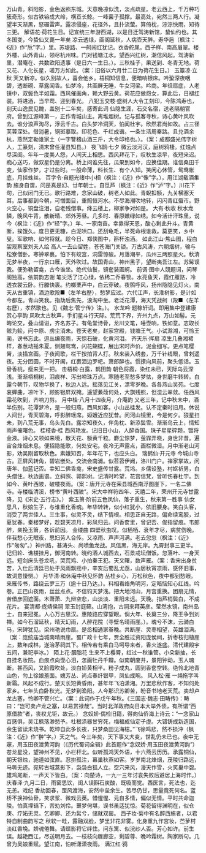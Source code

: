 <!-- { "loadSidebar": true } -->
万山青。斜阳影，金色返照东城。天意晚凉似洗，淡点疏星。老云西上，千万种巧簇奇形。似古铁镕成大岭，横亘长鲸。一峰菌子孤撑。最高处，宛然三两人行。凝望半天渐黑，怒碾雷声。露凉侵座，花径外，且扑流萤。算倚枕，淙淙快雨，知待三更。
解语花·荷花生日。记宣统三年游西湖，以是日迁驾涛新馆，蛰仙约也。其冬国变，今蛰仙又薨一年矣
凉云透绿，画阁延秋，人病壶天醉。寿华巵（枫注：《近》作“卮”字。）里。苏堤路、一舸闹红犹记。衣香舵尾。西子样、南高眉翠。楼外楼、山外青山，领尽杭州味。门对钱塘江水。望西兴红树，潮信风起。驾涛新里，潜庵在、共数欧阳遗事（是日六一生日。）。三秋桂子，果送到、冬青无地。荷又花、人化长星，嗟万方如此。（案：旧俗以六月廿二日为荷花生日。）
玉簟凉·立秋
天又新凉。似久别故人，喜会他乡。梧桐知信息，便暗响银床。吟蛩深夜咽碧，透断砌、草露闻香。仙梦冷，共画屏无睡，牛女河梁。吟商。年徂扇底，人老镜中，双鬓色半如霜。西风催画角，赖大野云黄。荷花应做怨女，算此后，日褪红装。将进酒，当早莺、迎到春光。
八犯玉交枝·盛树人大令工刻印，今陈鸿寿也，刻天山逸民见餽，盖别十二年矣，感寄此词
仙隐生涯，石交名宿，送老隔朝官府。曾到江源峰第一，正作青城山主。离堆烟树。记与孤客寻秋，诗心黄叶风吹去。谁分浪声淘尽，浮云千古。白头梦冷洞天，怕闻杜宇。欣然君尚如故。占三径芙蓉深处。借消暑，铜斑摹取。印花色、千红成谱。一条生活周秦路。且兑酒余杭，燕然定勒谁家土（一字讐稽山酒三斤，大令印格也。）。（案：成都盛光伟字树人，工篆刻，清末曾任灌县知县。）
夜飞鹊·七夕
微云淡河汉，庭树鸦棲。红烛点尽深闺。年年一度美人怨，人间天上相思。西风拜花下，叹秋生凉早，夜短来迟。痴心送巧，做双星仍是分离。桥上问谁先往，瓜果到如今，应换佳期。谁信桑田千变，仙家作梦，才过些时。一般命薄，料长生、有个人知。笑闲心休管，鸳鸯帐底，月挂蛛丝。
百字令·自题光绪中小相（枫注：《近》作“像”字。），用江湖载酒集韵
施身自谓，问是真是幻、廿年朝士。自觅芦（枫注：《近》作“泸”字。）川花下句，己似闭门无已。歌行路难，念家山破，树老人如此。青蜺扣额，九关横塞天耳。后事都到今朝，可憎面目，重照恒河水。不尽海潮吹地转，闪闪青红蜃市。野火空心，铜盘注泪，自老残僧事。绛云楼上，柳家争对如是。
大有·秋收
秋水龙鳞，晚风牛背，散新晴、郊外芳昼。几多时、春原嫩绿如绣。如今活计汗珠里，说今（枫注：《近》作“经”字。）年、一家南亩。幸靠得天恩，酸心剩此升斗。青黄断，挨饿久。度日更无糠，白泥哄口。还刮龟毛，半死命根谁救。莫更笑，乡中叟。军歌响、如何将就。趁今日、郑侠图中，斟杯浊酒。
如此江山·焦山图，程白袈观察室刘夫人绘
高人一去山留姓，苍苍海门关锁。万古风涛，六朝烟树，输与松寮僧卧。寒钟翠裹。怕下有蛟宫，洞雷惊破。月落潮平，瓜州三两照星火。秋清无梦半夜，一行京口雁，天外吹过。故国青山，神州黑子，望断夷吾江左。苏髯误我。便弥勒留龛，古今谁坐。绝代仙鬟，镜奩装画舸。
前调·图中人競题词，问琴阁独高，依前韵志谢
笔尖活了江心绿，依稀二乔春锁。水亮鱼天，霞红雁路，冷透衣裳云卧。行縢快裹。约榔栗声中，白云穿破。夜鹘呼风，扬州隐隐见灯火。南天从古重镇，酒边歌羖■（左羊右歴），愁梦应过。六代江声，长淮树影，是计如今都左。青山笑我。指劫后焦先，浪淘中坐。老泛花潭，海天凭战舸（羖■（左羊右歴），孝然歌也。见《魏志·管宁传》注。）。
水龙吟·题稼轩词。即用集中登建康赏心亭韵
风吹太古秋声，手扪星斗行天际。荒荒下界，齐州九点，万山如髻。元晦论交，叠山请谥，齐名苏子。有龟堂诗骨，龙川文笔，唾壶响，铁如意。志取长鲸为鲙，问中原、虏尘消未。苍天老矣，赵家宫殿，钱塘王气。小试滁湘，可怜王蔺，谤书忘此。逗丛编夜雨，天惊石破，化黄河泪。
齐天乐·挥扇
凉生几叠湘裙样，春葱动摇朱夏。侧翅鸳鸯，闪花蝴蝶，展出宋时声价。泥金细写。更点笔樱脣，淡描宫画。子夜闻歌，栏干按拍背人打。秋来装入绣套，万千针线眼，曾刺遥夜。无分团圆，不时开阖，红裹泪边罗帊。萧郎醉也。惯撩向风前，聚头低话。玉骨香桃，瘦来无一把。
击梧桐·白露，鹤田韵
朝色将霞，染红未已，天际乌云深浅。渐渐梧桐树，泪痕样、泻出啼珠万点。寒随老至愁多梦怯，身世磨牛转转。白露今朝节，叹物华换了，秋边人远。摇落见江关，漂零岁晚。各各燕山吴苑。七度哀蝉曲，凉叶下，顾影银屏双掩。遥望蒹葭何处，大旗残照，但湿云翠敛。任西风霜花吹到，齐响刀剪。
月中桂·八月十四夜月，介庵韵
又老三年，记中秋未中，酒半伤别。花潭梦冷，是一般归燕，西风如客。小山丛桂发。认不定秦时旧月。休说人间世，青天碧海，呼影醉瑶席。姮娥近应犹昔。问河山镜里，今是何夕。狼星扫未，到八荒无事，乌头先白。露凉知夜久，伴角枕、新添鬓雪。渐渐乌云上，情知雨声催曙色。
桂枝香·桂
西风艳发。记旧日小山，人醉香国。珠子星星碎颗，镀将金液。诗心又领如来境，散天花、额黄千粒。麝尘惊梦，萤霏弄晓，身世非昔。遍宙合烽烟未息。便招隐能歌，何处安宅。夜冷无声露点，画栏微湿。月中渐老山河影，劝吴刚留取秋色。素娥知否，年年花下，也应头白。
瑞鹤仙·开元寺
今城山寺古。正屏风转角，碧岩嵌处。交流会南浦。似苕苕伊阙，洛川门户。禅家掌故，问唐年、伽蓝记否。幸知二佛香龛，宋史盛传甘露。荒坞。乡儒设塾，村妪祈男，白头僧住。秋边画谱。立斜照、郭熙树。记清时吟望，花宫信梵，曾听伤春杜宇。到如今、黄叶西陂，破楼夜雨。（案：唐开元寺在荣县城西南浮图崖下，一名二佛寺。寺楼临清溪，榜书“黄叶西陂”。宋大中祥符四年、天禧二年，荣州开元寺甘露降，见《宋史·五行志》。）
紫玉箫·阶前五色凤仙，落子重生，秋来第一胜事
仙女思凡，秋娘生子，与谁重化香魂。年华转转，似小红犹小，依旧腰身。笑白头客，消受了两世佳人。三生事，似灵不灵，结下情根。相思正自无路，偏命续鸾胶，过夏犹春。秦楼梦好，趁碧天凉月，彩凤归云。问香奁里，曾记否、俊指留痕。韦郎醉，亲挽玉箫，各诉前因。
金缕曲
四壁秋虫叹。似栖栖、衰年才尽，病贫伤晚。伴我愁心无眠夜，思妇劳人合传。又凉雨、声声河满。老去忽忽（枫注：《近》作“匆匆”。）神州路，甚涛头、尚喷鱼龙战。风信黑，海无岸。九霄封事三更半。记归轮、谯楼挂月，御河南转。晓约酒人城西去，石景戒坛僧饭。忽落叶、一身天远。短剑床头苍龙吼，哭荒鸡、小拍秦王犯。天又曙，数声雁。（案：香宋出身贫苦，入仕后清廷已处于风雨飘摇中，辛亥后蜀乱尤亟，山居秋宵凉雨，感怀旧事，故词意悽恻。）
月华清·和休庵中秋见怀韵
丛桂乡心，万松秋色，夜中都到愁眼。来雁传书，路绕云罗三万（逾十日乃达。）。料相看络角明河，定暗恼知心红线。吟卷。正巴山夜雨，丝丝点点。不信钧天梦浅。把大地河山，月宫重换。团扇无情，苦借彦回遮面。木萧萧、九辩空悲，山淡淡、重阳未远。天晚。指芦梢鬓白，不成花片。
宴清都·庞靖侯祠
翠玉封庭藓。山湾抱，古祠来拜英彦。莹然水镜，南州品士，自来冠冕。人心万古思汉。惠陵路应穿望眼。倘大年、长奠三分，降王争到刘禅。如今石溜延秋，晴天幻雨，人醉花院（寺壁名晴雨崖。）。魂兮不沫，云骑白马，宋碑犹见。梁州艳说巾扇。是丞相通家眷晚。共断崖、灵枣相望，英雄泪满。（案：庞统庙当城南晴雨崖。蜀广政十七年，贾全胜过资阳庞侯祠，折枣枝归植崖上，数年成林，遂治茅祠其下。相传若有乘白马呵导来者，香火遂盛。清代建殿宇五间，兼祀李冰。）
陌上花·胭脂花
生来不上樱脣，红过一秋谁管。小朵新抽，长自挂名妆院。血痕点向壶心泪，怎画牡丹千瓣。似南朝废井，景阳钟动，玉人魂断。甚西风，又脸霞吹处，淡白娇黄相半。粉子成丸，圆到香奁空转。绝怜北地青山色，匀上徐娘羞面。媿芳丛、尚点春纤银甲，凤仙成畹。
风入松·雁
一绳拖字叫新霜。风起不成行。楚天长短黄昏雨，甚年年飞泊潇湘。万里悲秋作客，不知何处家乡。七年头白卧秋光。无梦到渔阳。人今那识苏卿苦，盼音书地老天荒。卖却卢龙古塞，怜卿不管兴亡。（案：此词作于戊午年秋。《三国志·魏志·田畴传》：畴曰：“岂可卖卢龙之塞，以易赏禄哉”。当时北洋政府向日本大举外债，有所谓“西原借款”者，丧权尤钜，故云。）
念奴娇·偶检旧籍，得向仙侨海上诗云：“一念家山百感俱，吴江枫落渺愁予。杜根涤器甘穷死，梅福成仙定子虚。大错铸成新造国，余生留读未烧书。乾坤自此多长夜，只梦桑田见海枯。”飞徐鸣悲，然不损沖（枫注：《近》作“翀”字。）天之气。今三年矣，天下事又大变，世乱仍未已也。夜中无寐，用玉田夜渡黄河韵（《历代蜀词全辑》此首题作“念奴娇·用玉田夜渡黄河韵”）
苍龙星没，望神州不见，小栏杆北。似听孤鸿天外语，十六燕云历历。承露铜仙，朝天银烛，驰道如弦直。忍拚孤注，幕巢秋燕如客。岁岁南北烽烟，茂陵归路远，马嘶无迹。宛转古城蒿影下，袅袅白狐人立。空穴来风，漫天作雪，火笑巢中碧。雄鸡尾断，一声天下皆白。（案：向楚诗，一九一三年讨袁失败后避居上海时作。）
庆春泽·九月二日，雨窗思饮，闺人误斟石炭酸，既吸而觉。西医言，死法也，迄无恙。戏纪
香劫回春，罡风渡海，安然中垒余生。苦尽仍甘，思量竟死何名。蓝桥不换神仙骨，笑求浆、微戏云英。惜惺惺、元自多情，偏似无情。平时共命迦陵。怕真埋锸下，苦劝刘伶。噩梦何堪，误书虽适犹惊。菊花留得渊明在，似仓庚、疗妬无灵。乞卿卿、还为髯兮，储就双罂。
西子妆·菊中有名醉西施者，以君特自制曲韵写之
秋软一畦，露融双脸，梦里非花非雾。化身重九作宫妆，苎萝村淡红香堍。娇魂倦舞。请蝶影将它绊住。问东篱、似浣纱人否。芳心如许。前生误。越艳西江，尽送明月去。一枝枝向屧廊空，剩碧尊、晚吟霜树。陶家断句。几曾为吴娘重赋。望江南，怕听潇潇夜雨。
满江红·鸦
